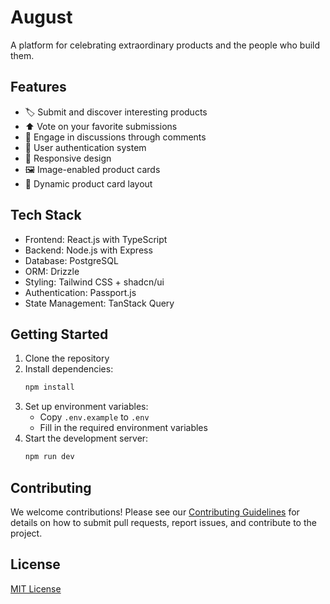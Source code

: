# August

A platform for celebrating extraordinary products and the people who build them.

## Features

- 🏷️ Submit and discover interesting products
- ⬆️ Vote on your favorite submissions
- 💬 Engage in discussions through comments
- 👤 User authentication system
- 📱 Responsive design
- 🖼️ Image-enabled product cards
- 🎯 Dynamic product card layout

## Tech Stack

- Frontend: React.js with TypeScript
- Backend: Node.js with Express
- Database: PostgreSQL
- ORM: Drizzle
- Styling: Tailwind CSS + shadcn/ui
- Authentication: Passport.js
- State Management: TanStack Query

## Getting Started

1. Clone the repository
2. Install dependencies:
   ```bash
   npm install
   ```
3. Set up environment variables:
   - Copy `.env.example` to `.env`
   - Fill in the required environment variables
4. Start the development server:
   ```bash
   npm run dev
   ```

## Contributing

We welcome contributions! Please see our [Contributing Guidelines](CONTRIBUTING.md) for details on how to submit pull requests, report issues, and contribute to the project.

## License

[MIT License](LICENSE)

